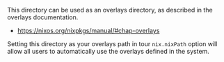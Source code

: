 This directory can be used as an overlays directory, as described in the
overlays documentation.

 * https://nixos.org/nixpkgs/manual/#chap-overlays

Setting this directory as your overlays path in tour `nix.nixPath` option will
allow all users to automatically use the overlays defined in the system.

